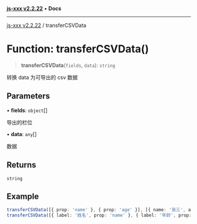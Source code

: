[**js-xxx v2.2.22**](../README.md) • **Docs**

***

[js-xxx v2.2.22](../README.md) / transferCSVData

# Function: transferCSVData()

> **transferCSVData**(`fields`, `data`): `string`

转换 data 为可导出的 csv 数据

## Parameters

• **fields**: `object`[]

导出的栏位

• **data**: `any`[]

数据

## Returns

`string`

## Example

```ts
transferCSVData([{ prop: 'name' }, { prop: 'age' }], [{ name: '张三', age: 15 }]); /// 可以导出的字符数据
transferCSVData([{ label: '姓名', prop: 'name' }, { label: '年龄', prop: 'age' }], [{ name: '张三', age: 15 }]); /// 可以导出的字符数据
```
